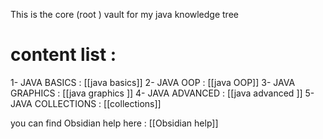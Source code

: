 This is the core (root ) vault for my java knowledge tree 




# content list :
1- JAVA BASICS  :                               [[java basics]] 
2- JAVA OOP :                                     [[java OOP]]
3- JAVA GRAPHICS :                          [[java graphics ]]
4- JAVA ADVANCED :                        [[java advanced ]]
5-  JAVA COLLECTIONS :                  [[collections]]




















































you can find  Obsidian help here :
[[Obsidian help]]